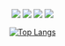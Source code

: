 <div align="center">
    <img src="https://rule34.xxx/counter/0.gif"/>
    <img src="https://rule34.xxx/counter/6.gif"/>
    <img src="https://rule34.xxx/counter/3.gif"/>
    <img src="https://rule34.xxx/counter/9.gif"/>




[![Top Langs](https://github-readme-stats.vercel.app/api/top-langs/?username=yinmus&layout=compact&langs_count=10&cache_seconds=86400)](https://github.com/yinmus)

</div>





